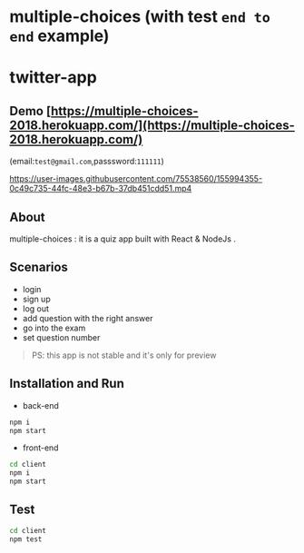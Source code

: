 # multiple-choices (with test `end to end` example)
# twitter-app
## Demo [https://multiple-choices-2018.herokuapp.com/](https://multiple-choices-2018.herokuapp.com/)
(email:`test@gmail.com`,passsword:`111111`)

https://user-images.githubusercontent.com/75538560/155994355-0c49c735-44fc-48e3-b67b-37db451cdd51.mp4

## About
multiple-choices : it is a quiz app built with React & NodeJs .

## Scenarios 

- login
- sign up
- log out 
- add question with the right answer
- go into the exam 
- set question number
 
> PS: this app is not stable and it's only for preview
 
## Installation and Run

- back-end
```sh
npm i
npm start
``` 
- front-end 
```sh
cd client
npm i
npm start
``` 

## Test

```sh
cd client
npm test
``` 
